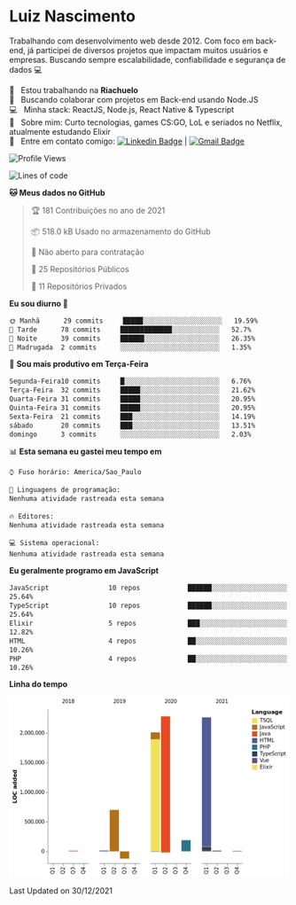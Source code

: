 
# Luiz Nascimento
Trabalhando com desenvolvimento web desde 2012. Com foco em back-end, já participei de diversos projetos que impactam muitos usuários e empresas. Buscando sempre escalabilidade, confiabilidade e segurança de dados :computer:

 :rocket:  &nbsp; Estou trabalhando na **Riachuelo**
 <br/> :purple_heart: &nbsp; Buscando colaborar com projetos em Back-end usando Node.JS
 <br/> :computer: &nbsp; Minha stack: ReactJS, Node.js, React Native & Typescript
 <br/> 💬  &nbsp; Sobre mim: Curto tecnologias, games CS:GO, LoL e seriados no Netflix, atualmente estudando Elixir
 <br/> :email: &nbsp; Entre em contato comigo: [![Linkedin Badge](https://img.shields.io/badge/-LuizNascimento-blue?style=flat-square&logo=Linkedin&logoColor=white&link=https://www.linkedin.com/in/luizhnnh/)](https://www.linkedin.com/in/luizhnnh/) 
| 
[![Gmail Badge](https://img.shields.io/badge/-luizh.nnh@gmail.com-c14438?style=flat-square&logo=Gmail&logoColor=white&link=mailto:luizh.nnh@gmail.com)](mailto:luizh.nnh@gmail.com)

<!--START_SECTION:waka-->
![Profile Views](http://img.shields.io/badge/Visualizac%C3%B5es%20do%20perfil-2-blue)

![Lines of code](https://img.shields.io/badge/Desde%20o%20Hello%20World%20eu%20escrevi-7%20Million%20linhas%20de%20c%C3%B3digo-blue)

**🐱 Meus dados no GitHub** 

> 🏆 181 Contribuições no ano de 2021
 > 
> 📦 518.0 kB Usado no armazenamento do GitHub 
 > 
> 🚫 Não aberto para contratação
 > 
> 📜 25 Repositórios Públicos 
 > 
> 🔑 11 Repositórios Privados  
 > 
**Eu sou diurno 🐤** 

```text
🌞 Manhã      29 commits     █████░░░░░░░░░░░░░░░░░░░░   19.59% 
🌆 Tarde      78 commits     █████████████░░░░░░░░░░░░   52.7% 
🌃 Noite      39 commits     ██████░░░░░░░░░░░░░░░░░░░   26.35% 
🌙 Madrugada  2 commits      ░░░░░░░░░░░░░░░░░░░░░░░░░   1.35%

```
📅 **Sou mais produtivo em Terça-Feira** 

```text
Segunda-Feira10 commits     █░░░░░░░░░░░░░░░░░░░░░░░░   6.76% 
Terça-Feira  32 commits     █████░░░░░░░░░░░░░░░░░░░░   21.62% 
Quarta-Feira 31 commits     █████░░░░░░░░░░░░░░░░░░░░   20.95% 
Quinta-Feira 31 commits     █████░░░░░░░░░░░░░░░░░░░░   20.95% 
Sexta-Feira  21 commits     ███░░░░░░░░░░░░░░░░░░░░░░   14.19% 
sábado       20 commits     ███░░░░░░░░░░░░░░░░░░░░░░   13.51% 
domingo      3 commits      ░░░░░░░░░░░░░░░░░░░░░░░░░   2.03%

```


📊 **Esta semana eu gastei meu tempo em** 

```text
⌚︎ Fuso horário: America/Sao_Paulo

💬 Linguagens de programação: 
Nenhuma atividade rastreada esta semana

🔥 Editores: 
Nenhuma atividade rastreada esta semana

💻 Sistema operacional: 
Nenhuma atividade rastreada esta semana

```

**Eu geralmente programo em JavaScript** 

```text
JavaScript               10 repos            ██████░░░░░░░░░░░░░░░░░░░   25.64% 
TypeScript               10 repos            ██████░░░░░░░░░░░░░░░░░░░   25.64% 
Elixir                   5 repos             ███░░░░░░░░░░░░░░░░░░░░░░   12.82% 
HTML                     4 repos             ██░░░░░░░░░░░░░░░░░░░░░░░   10.26% 
PHP                      4 repos             ██░░░░░░░░░░░░░░░░░░░░░░░   10.26%

```


**Linha do tempo**

![Chart not found](https://raw.githubusercontent.com/nascimentolh/nascimentolh/main/charts/bar_graph.png) 


 Last Updated on 30/12/2021
<!--END_SECTION:waka-->
